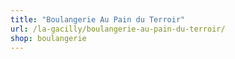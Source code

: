 ```yaml
---
title: "Boulangerie Au Pain du Terroir"
url: /la-gacilly/boulangerie-au-pain-du-terroir/
shop: boulangerie
---
```

